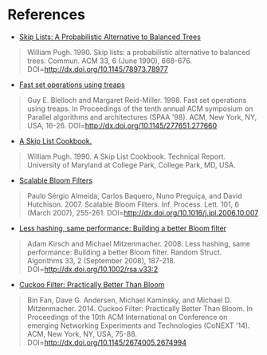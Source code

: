 # References
 - [Skip Lists: A Probabilistic Alternative to Balanced Trees](https://dl.acm.org/citation.cfm?id=78977)
 > William Pugh. 1990. Skip lists: a probabilistic alternative to balanced trees. Commun. ACM 33, 6 (June 1990), 668-676. DOI=http://dx.doi.org/10.1145/78973.78977
 - [Fast set operations using treaps](https://dl.acm.org/citation.cfm?id=277660)
 > Guy E. Blelloch and Margaret Reid-Miller. 1998. Fast set operations using treaps. In Proceedings of the tenth annual ACM symposium on Parallel algorithms and architectures (SPAA '98). ACM, New York, NY, USA, 16-26. DOI=http://dx.doi.org/10.1145/277651.277660
 - [A Skip List Cookbook.](https://dl.acm.org/citation.cfm?id=93711)
 > William Pugh. 1990. A Skip List Cookbook. Technical Report. University of Maryland at College Park, College Park, MD, USA.
 - [Scalable Bloom Filters](https://dl.acm.org/citation.cfm?id=1224501)
 > Paulo Sérgio Almeida, Carlos Baquero, Nuno Preguiça, and David Hutchison. 2007. Scalable Bloom Filters. Inf. Process. Lett. 101, 6 (March 2007), 255-261. DOI=http://dx.doi.org/10.1016/j.ipl.2006.10.007
 - [Less hashing, same performance: Building a better Bloom filter](https://dl.acm.org/citation.cfm?id=1400125)
 > Adam Kirsch and Michael Mitzenmacher. 2008. Less hashing, same performance: Building a better Bloom filter. Random Struct. Algorithms 33, 2 (September 2008), 187-218. DOI=http://dx.doi.org/10.1002/rsa.v33:2
 - [Cuckoo Filter: Practically Better Than Bloom](https://dl.acm.org/citation.cfm?id=2674994)
 > Bin Fan, Dave G. Andersen, Michael Kaminsky, and Michael D. Mitzenmacher. 2014. Cuckoo Filter: Practically Better Than Bloom. In Proceedings of the 10th ACM International on Conference on emerging Networking Experiments and Technologies (CoNEXT '14). ACM, New York, NY, USA, 75-88. DOI=http://dx.doi.org/10.1145/2674005.2674994
